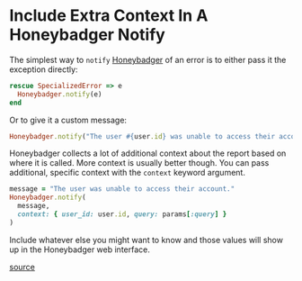 # Include Extra Context In A Honeybadger Notify

The simplest way to `notify` [Honeybadger](https://www.honeybadger.io/) of an
error is to either pass it the exception directly:

```ruby
rescue SpecializedError => e
  Honeybadger.notify(e)
end
```

Or to give it a custom message:

```ruby
Honeybadger.notify("The user #{user.id} was unable to access their account.")
```

Honeybadger collects a lot of additional context about the report based on
where it is called. More context is usually better though. You can pass
additional, specific context with the `context` keyword argument.

```ruby
message = "The user was unable to access their account."
Honeybadger.notify(
  message,
  context: { user_id: user.id, query: params[:query] }
)
```

Include whatever else you might want to know and those values will show up in
the Honeybadger web interface.

[source](https://docs.honeybadger.io/lib/ruby/getting-started/reporting-errors/)
